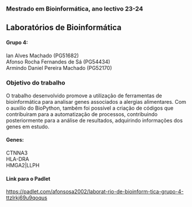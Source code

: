 ### Mestrado em Bioinformática, ano lectivo 23-24
## Laboratórios de Bioinformática

#### Grupo 4:

Ian Alves Machado (PG51682) <br>
Afonso Rocha Fernandes de Sá (PG54434) <br>
Armindo Daniel Pereira Machado (PG52170) <br>


### Objetivo do trabalho
O trabalho desenvolvido promove a utilização de ferramentas de bioinformática para analisar genes associados a alergias alimentares. Com o auxilio do BioPython, também foi possível a criação de códigos que contribuiram para a automatização de processos, contribuindo posteriormente para a análise de resultados, adquirindo informações dos genes em estudo.

#### Genes:
CTNNA3 <br>
HLA-DRA <br>
HMGA2|LLPH <br>


#### Link para o Padlet

https://padlet.com/afonsosa2002/laborat-rio-de-bioinform-tica-grupo-4-ttzlrkj69u9qoqus
